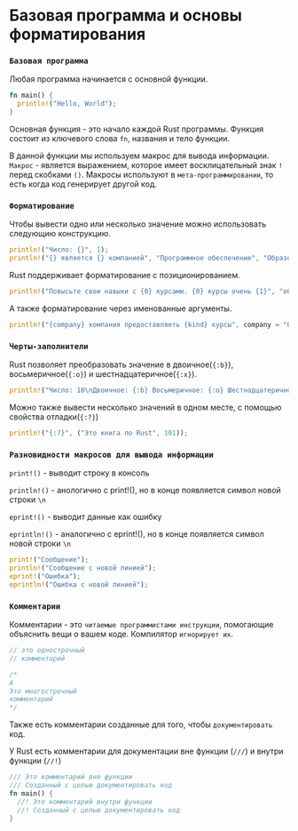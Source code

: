 # Базовая программа и основы форматирования

### `Базовая программа`

Любая программа начинается с основной функции.
```rust
fn main() {
  println!("Hello, World");
}
```
Основная функция - это начало каждой Rust программы.
Функция состоит из ключевого слова `fn`, названия и тело функции.

В данной функции мы используем макрос для вывода информации.
`Макрос` - является выражением, которое имеет восклицательный знак `!` перед скобками `()`.
Макросы используют в `мета-программировании`, то есть когда код генерирует другой код.

### `Форматирование`
Чтобы вывести одно или несколько значение можно использовать следующию конструкцию.
```rust
println!("Число: {}", 1);
println!("{} является {} компанией", "Программное обеспечение", "Образовательной");
```

Rust поддерживает форматирование с позиционированием.
```rust
println!("Повысьте свои навыки с {0} курсами. {0} курсы очень {1}", "образовательные", "интерактивны");
```

А также форматирование через именованные аргументы.
```rust
println!("{company} компания предоставляеть {kind} курсы", company = "Образовательная", kind="интерактивные");
```

### `Черты-заполнители`
Rust позволяет преобразовать значение в двоичное(`{:b}`), восьмеричное(`{:o}`) и шестнадцатеричное(`{:x}`).
```rust
println!("Число: 10\nДвоичное: {:b} Восьмеричное: {:o} Шестнадцатеричное: {:x}", 10, 10, 10);
```

Можно также вывести несколько значений в одном месте, с помощью свойства отладки(`{:?}`)
```rust
println!("{:?}", ("Это книга по Rust", 101));
```

### `Разновидности макросов для вывода информации`
`print!()` - выводит строку в консоль

`println!()` - анологично с print!(), но в конце появляется символ новой строки `\n`

`eprint!()` - выводит данные как ошибку

`eprintln!()` - аналогично с eprint!(), но в конце появляется символ новой строки `\n`
```rust
print!("Сообщение");
println!("Сообщение с новой линией");
eprint!("Ошибка");
eprintln!("Ошибка с новой линией");
```

### `Комментарии`
Комментарии - это `читаемые программистами инструкции`, помогающие объяснить вещи о вашем коде. Компилятор `игнорирует их`.
```rust
// это однострочный
// комментарий

/*
А 
Это многострочный
комментарий
*/
```

Также есть комментарии созданные для того, чтобы `документировать` код.

У Rust есть комментарии для документации вне функции (`///`) и внутри функции (`//!`)
```rust
/// Это комментарий вне функции
/// Созданный с целью документировать код
fn main() {
  //! Это комментарий внутри функции
  //! Созданный с целью документировать код
}
```